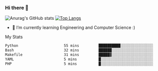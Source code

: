 ### Hi there 👋

![Anurag's GitHub stats](https://github-readme-stats.vercel.app/api?username=MatteoIorio11&show_icons=true&theme=dark) 
[![Top Langs](https://github-readme-stats.vercel.app/api/top-langs/?username=MatteoIorio11&theme=dark)](https://github.com/MatteoIorio11/github-readme-stats)

- 🌱 I’m currently learning Engineering and Computer Science :)

<!--
**MatteoIorio11/MatteoIorio11** is a ✨ _special_ ✨ repository because its `README.md` (this file) appears on your GitHub profile.

Here are some ideas to get you started:

- 🔭 I’m currently working on ...
- 🌱 I’m currently learning ...
- 👯 I’m looking to collaborate on ...
- 🤔 I’m looking for help with ...
- 💬 Ask me about ...
- 📫 How to reach me: ...
- 😄 Pronouns: ...
- ⚡ Fun fact: ...
-->
My Stats
<!--START_SECTION:waka-->

```txt
Python                     55 mins         ██████████░░░░░░░░░░░░░░░   40.34 %
Bash                       32 mins         ██████░░░░░░░░░░░░░░░░░░░   23.43 %
Makefile                   31 mins         █████▓░░░░░░░░░░░░░░░░░░░   22.58 %
YAML                       5 mins          █░░░░░░░░░░░░░░░░░░░░░░░░   03.85 %
PHP                        5 mins          █░░░░░░░░░░░░░░░░░░░░░░░░   03.77 %
```

<!--END_SECTION:waka-->
